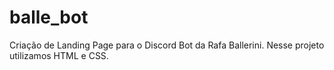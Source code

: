 # balle_bot
Criação de Landing Page para o Discord Bot da Rafa Ballerini. Nesse projeto utilizamos HTML e CSS.
